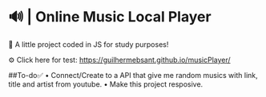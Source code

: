 # 🔊 | Online Music Local Player

🚀 A little project coded in JS for study purposes!

⚙️ Click here for test: https://guilhermebsant.github.io/musicPlayer/

##To-do✅
• Connect/Create to a API that give me random musics with link, title and artist from youtube.
• Make this project resposive.

